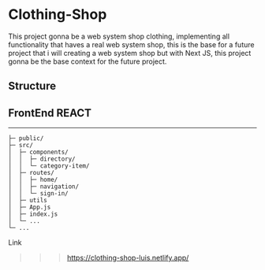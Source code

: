 # Clothing-Shop

This project gonna be a web system shop clothing, implementing all functionality that haves a real web system shop, this is the base for a future project that i will creating a web system shop but with Next JS,  this project gonna be the base context for the future project.

## Structure

FrontEnd REACT
---------
***


    ├─ public/            
    ├─ src/               
    │  ├─ components/     
    │  │  ├─ directory/      
    │  │  └─ category-item/   
    │  ├─ routes/       
    │  │  ├─ home/    
    │  │  ├─ navigation/    
    │  │  └─ sign-in/   
    │  ├─ utils          
    │  ├─ App.js          
    │  ├─ index.js        
    │  └─ ...
    └─ ...

Link
>>>https://clothing-shop-luis.netlify.app/
